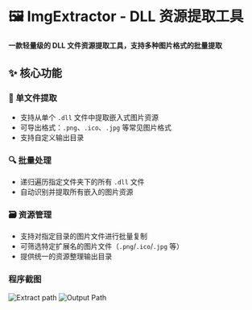 # 🖼️ ImgExtractor - DLL 资源提取工具

**一款轻量级的 DLL 文件资源提取工具，支持多种图片格式的批量提取**

## ✨ 核心功能

### 📂 单文件提取
- 支持从单个 `.dll` 文件中提取嵌入式图片资源
- 可导出格式：`.png`、`.ico`、`.jpg` 等常见图片格式
- 支持自定义输出目录

### 🔍 批量处理
- 递归遍历指定文件夹下的所有 `.dll` 文件
- 自动识别并提取所有嵌入的图片资源

### 🗃️ 资源管理
- 支持对指定目录的图片文件进行批量复制
- 可筛选特定扩展名的图片文件（`.png`/`.ico`/`.jpg` 等）
- 提供统一的资源整理输出目录


### 程序截图
![Extract path](https://github.com/user-attachments/assets/68f774eb-a7ed-4157-ae16-68aef55fa532)
![Output Path](https://github.com/user-attachments/assets/9a2e7737-c7f4-4baa-aca0-fae360969c20)

